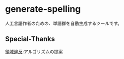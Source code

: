 # generate-spelling

人工言語作者のための、単語群を自動生成するツールです。

## Special-Thanks

[領域違反](https://github.com/wvad):アルゴリズムの提案
